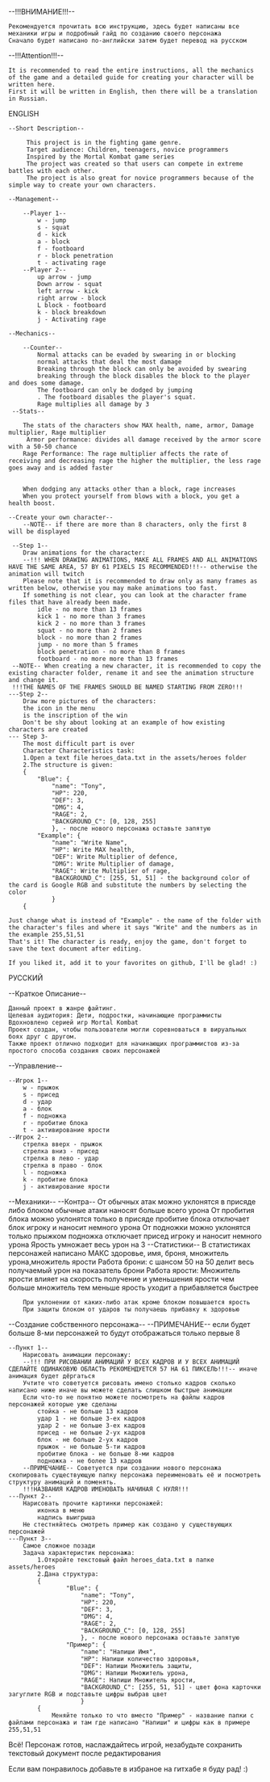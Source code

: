 --!!!ВНИМАНИЕ!!!--

	Рекомендуется прочитать всю инструкцию, здесь будет написаны все механики игры и подробный гайд по созданию своего персонажа
	Сначало будет написано по-английски затем будет перевод на русском

--!!!Attention!!!--

	It is recommended to read the entire instructions, all the mechanics of the game and a detailed guide for creating your character will be written here.
	First it will be written in English, then there will be a translation in Russian.

ENGLISH

	--Short Description--
	
		 This project is in the fighting game genre. 
		 Target audience: Children, teenagers, novice programmers
		 Inspired by the Mortal Kombat game series
		 The project was created so that users can compete in extreme battles with each other.
		 The project is also great for novice programmers because of the simple way to create your own characters. 
	
	--Management--
	
		--Player 1--
			w - jump
			s - squat
			d - kick
			a - block
	 		f - footboard
	 		r - block penetration
	 		t - activating rage
	 	--Player 2--
			up arrow - jump
			Down arrow - squat
			left arrow - kick
			right arrow - block
			L block - footboard
			k - block breakdown
			j - Activating rage
	
	--Mechanics--
	
		--Counter--
			Normal attacks can be evaded by swearing in or blocking
			normal attacks that deal the most damage
			Breaking through the block can only be avoided by swearing
			breaking through the block disables the block to the player and does some damage.
			The footboard can only be dodged by jumping
			. The footboard disables the player's squat.
			Rage multiplies all damage by 3
	 --Stats--
	 
		The stats of the characters show MAX health, name, armor, Damage multiplier, Rage multiplier
		 Armor performance: divides all damage received by the armor score with a 50-50 chance
		Rage Performance: The rage multiplier affects the rate of receiving and decreasing rage the higher the multiplier, the less rage goes away and is added faster
	
	
		When dodging any attacks other than a block, rage increases
	 	When you protect yourself from blows with a block, you get a health boost.
	
	--Create your own character--
		--NOTE-- if there are more than 8 characters, only the first 8 will be displayed
	
	 --Step 1--
		Draw animations for the character:
		--!!! WHEN DRAWING ANIMATIONS, MAKE ALL FRAMES AND ALL ANIMATIONS HAVE THE SAME AREA, 57 BY 61 PIXELS IS RECOMMENDED!!!-- otherwise the animation will twitch
	 	Please note that it is recommended to draw only as many frames as written below, otherwise you may make animations too fast.
	 	If something is not clear, you can look at the character frame files that have already been made.
	 		idle - no more than 13 frames
			kick 1 - no more than 3 frames
			kick 2 - no more than 3 frames
			squat - no more than 2 frames
			block - no more than 2 frames
			jump - no more than 5 frames
			block penetration - no more than 8 frames
			footboard - no more more than 13 frames
	 --NOTE-- When creating a new character, it is recommended to copy the existing character folder, rename it and see the animation structure and change it.
	 !!!THE NAMES OF THE FRAMES SHOULD BE NAMED STARTING FROM ZERO!!!
	---Step 2--
		Draw more pictures of the characters:
		the icon in the menu
		is the inscription of the win
	 	Don't be shy about looking at an example of how existing characters are created
	--- Step 3-
		The most difficult part is over
	 	Character Characteristics task:
		1.Open a text file heroes_data.txt in the assets/heroes folder
	 	2.The structure is given:
		{
	    	"Blue": {
	        	"name": "Tony",
	        	"HP": 220,
	        	"DEF": 3,
	        	"DMG": 4,
	        	"RAGE": 2,
	        	"BACKGROUND_C": [0, 128, 255]
	    		}, - после нового персонажа оставьте запятую
	    	"Example": {
	        	"name": "Write Name",
	        	"HP": Write MAX health,
	        	"DEF": Write Multiplier of defence,
	        	"DMG": Write Multiplier of damage,
	        	"RAGE": Write Multiplier of rage,
	        	"BACKGROUND_C": [255, 51, 51] - the background color of the card is Google RGB and substitute the numbers by selecting the color
	    		}
		{
	
	Just change what is instead of "Example" - the name of the folder with the character's files and where it says "Write" and the numbers as in the example 255,51,51
	That's it! The character is ready, enjoy the game, don't forget to save the text document after editing.
	
	If you liked it, add it to your favorites on github, I'll be glad! :)



РУССКИЙ

--Краткое Описание--

	Данный проект в жанре файтинг. 
	Целевая аудитория: Дети, подростки, начинающие программисты
	Вдохновлено серией игр Mortal Kombat
	Проект создан, чтобы пользователи могли соревноваться в вируальных боях друг с другом.
	Также проект отлично подходит для начинающих программистов из-за простого способа создания своих персонажей  

--Управление--

	--Игрок 1--
		w - прыжок
		s - присед
		d - удар
		a - блок
		f - подножка
		r - пробитие блока
		t - активирование ярости
	--Игрок 2--
		стрелка вверх - прыжок
		стрелка вниз - присед
		стрелка в лево - удар
		стрелка в право - блок
		l - подножка
		k - пробитие блока
		j - активирование ярости
--Механики--
	--Контра--
		От обычных атак можно уклонятся в присяде либо блоком
			обычные атаки наносят больше всего урона
		От пробития блока можно уклонятся только в присяде
			пробитие блока отключает блок игроку и наносит немного урона
		От подножки можно уклонятся только прыжком
			подножка отключает присед игроку и наносит немного урона
		Ярость умножает весь урон на 3
	--Статистики--
		В статистиках персонажей написано МАКС здоровье, имя, броня, множитель урона,множитель ярости
			Работа брони: с шансом 50 на 50 делит весь получаемый урон на показатель брони
			Работа ярости: Множитель ярости влияет на скорость получение и уменьшения ярости чем больше множитель тем меньше ярость уходит а прибавляется быстрее
	
			 
		При уклонении от каких-либо атак кроме блоком повышается ярость
		При защиты блоком от ударов ты получаешь прибавку к здоровью

--Создание собственного персонажа--
--ПРИМЕЧАНИЕ-- если будет больше 8-ми персонажей то будут отображаться только первые 8

	--Пункт 1--
		Нарисовать анимации персонажу:
		--!!! ПРИ РИСОВАНИИ АНИМАЦИЙ У ВСЕХ КАДРОВ И У ВСЕХ АНИМАЦИЙ СДЕЛАЙТЕ ОДИНАКОВУЮ ОБЛАСТЬ РЕКОМЕНДУЕТСЯ 57 НА 61 ПИКСЕЛЬ!!!-- иначе анимация будет дёргаться
		Учтите что советуется рисовать имено столько кадров сколько написано ниже иначе вы можете сделать слишком быстрые анимации
		Если что-то не понятно можете посмотреть на файлы кадров персонажей которые уже сделаны
			стойка - не больше 13 кадров
			удар 1 - не больше 3-ех кадров
			удар 2 - не больше 3-ех кадров
			присед - не больше 2-ух кадров
			блок - не больше 2-ух кадров
			прыжок - не больше 5-ти кадров
			пробитие блока - не больше 8-ми кадров
			подножка - не более 13 кадров
		--ПРИМЕЧАНИЕ-- Советуется при создании нового персонажа скопировать существующую папку персонажа переименовать её и посмотреть структуру анимаций и поменять.
		!!!НАЗВАНИЯ КАДРОВ ИМЕНОВАТЬ НАЧИНАЯ С НУЛЯ!!!
	---Пункт 2--
		Нарисовать прочите картинки персонажей:
			иконка в меню
			надпись выигрыша
		Не стестняйтесь смотреть пример как создано у существующих персонажей
	---Пункт 3--
		Самое сложное позади
		Задача характеристик персонажа:
			1.Откройте текстовый файл heroes_data.txt в папке assets/heroes
			2.Дана структура:
			{
    				"Blue": {
        				"name": "Tony",
        				"HP": 220,
        				"DEF": 3,
        				"DMG": 4,
        				"RAGE": 2,
        				"BACKGROUND_C": [0, 128, 255]
    					}, - после нового персонажа оставьте запятую
    				"Пример": {
        				"name": "Напиши Имя",
        				"HP": Напиши количество здоровья,
        				"DEF": Напиши Множитель защиты,
        				"DMG": Напиши Множитель урона,
        				"RAGE": Напиши Множитель ярости,
        				"BACKGROUND_C": [255, 51, 51] - цвет фона карточки загуглите RGB и подставьте цифры выбрав цвет
    					}
			{
    			Меняйте только то что вместо "Пример" - название папки с файлами персонажа и там где написано "Напиши" и цифры как в примере 255,51,51
Всё! Персонаж готов, наслаждайтесь игрой, незабудьте сохранить текстовый документ после редактирования

Если вам понравилось добавьте в избраное на гитхабе я буду рад! :)

